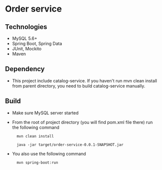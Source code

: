 # Order service

## Technologies
- MySQL 5.6+
- Spring Boot, Spring Data
- JUnit, Mockito
- Maven

## Dependency

- This project include catalog-service. If you haven't run mvn clean install from parent directory, you need to build catalog-service manually.

## Build
- Make sure MySQL server started
- From the root of project directory (you will find pom.xml file there) run the following command
	
		mvn clean install

		java -jar target/order-service-0.0.1-SNAPSHOT.jar
	
- You also use the following command		

		mvn spring-boot:run

